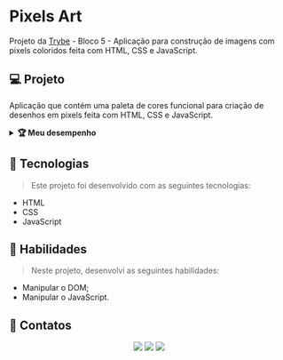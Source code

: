 # Pixels Art
Projeto da [Trybe](https://www.betrybe.com/) - Bloco 5 - Aplicação para construção de imagens com pixels coloridos feita com HTML, CSS e JavaScript.

## 💻 Projeto

Aplicação que contém uma paleta de cores funcional para criação de desenhos em pixels feita com HTML, CSS e JavaScript.

<details>
  <summary><strong>🏆 Meu desempenho</strong></summary><br />

  <img src="project-info/pixels-art.png"/>
</details>

## 🚀 Tecnologias
> Este projeto foi desenvolvido com as seguintes tecnologias:

- HTML
- CSS
- JavaScript

## 📌 Habilidades
> Neste projeto, desenvolvi as seguintes habilidades:

- Manipular o DOM;
- Manipular o JavaScript.

## 💬 Contatos

<div align="center" style="display: inline_block">
  <a href="https://julianoboese.github.io" target="_blank"><img height="28rem" src="https://img.shields.io/badge/my_portfolio-3fc337?style=for-the-badge" target="_blank"></a> 
  <a href="https://www.linkedin.com/in/julianoboese" target="_blank"><img height="28rem" src="https://img.shields.io/badge/LinkedIn-0077B5?style=for-the-badge&logo=linkedin&logoColor=white"></a> 
  <a href = "mailto:juliano.boese@gmail.com"><img height="28rem" src="https://img.shields.io/badge/Gmail-D14836?style=for-the-badge&logo=gmail&logoColor=white" target="_blank"></a>
</div>

<!-- ## 📄 Licença

Esse projeto está sob licença. Veja o arquivo [LICENÇA](LICENSE.md) para mais detalhes.

[⬆ Voltar ao topo](#nome-do-projeto)<br> -->
